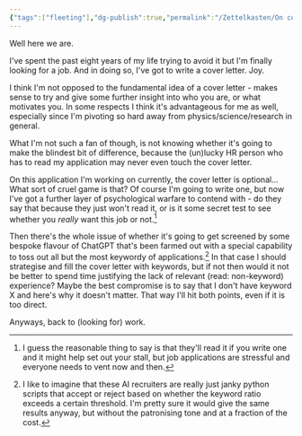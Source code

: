 ```yaml
---
{"tags":["fleeting"],"dg-publish":true,"permalink":"/Zettelkasten/On cover letters/","dgPassFrontmatter":true,"noteIcon":"1","created":"2024-11-02T16:33:31.556+09:00"}
---
```


Well here we are.

I've spent the past eight years of my life trying to avoid it but I'm finally looking for a job. And in doing so, I've got to write a cover letter. Joy.

I think I'm not opposed to the fundamental idea of a cover letter - makes sense to try and give some further insight into who you are, or what motivates you. In some respects I think it's advantageous for me as well, especially since I'm pivoting so hard away from physics/science/research in general.

What I'm not such a fan of though, is not knowing whether it's going to make the blindest bit of difference, because the (un)lucky HR person who has to read my application may never even touch the cover letter.

On this application I'm working on currently, the cover letter is optional... What sort of cruel game is that? Of course I'm going to write one, but now I've got a further layer of psychological warfare to contend with - do they say that because they just won't read it, or is it some secret test to see whether you *really* want this job or not.[^1]

Then there's the whole issue of whether it's going to get screened by some bespoke flavour of ChatGPT that's been farmed out with a special capability to toss out all but the most keywordy of applications.[^2] In that case I should strategise and fill the cover letter with keywords, but if not then would it not be better to spend time justifying the lack of relevant (read: non-keyword) experience? Maybe the best compromise is to say that I don't have keyword X and here's why it doesn't matter. That way I'll hit both points, even if it is too direct.

Anyways, back to (looking for) work.

[^1]: I guess the reasonable thing to say is that they'll read it if you write one and it might help set out your stall, but job applications are stressful and everyone needs to vent now and then.
[^2]: I like to imagine that these AI recruiters are really just janky python scripts that accept or reject based on whether the keyword ratio exceeds a certain threshold. I'm pretty sure it would give the same results anyway, but without the patronising tone and at a fraction of the cost.